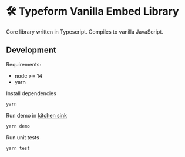 # 🛠 Typeform Vanilla Embed Library

Core library written in Typescript. Compiles to vanilla JavaScript.

## Development

Requirements:

- node >= 14
- yarn

Install dependencies

```bash
yarn
```

Run demo in [kitchen sink](../embed-kitchen-sink)

```bash
yarn demo
```

Run unit tests

```bash
yarn test
```
